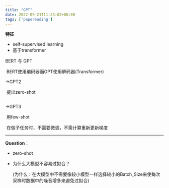 ```yaml
---
title: "GPT"
date: 2022-09-21T11:23:02+00:00
tags: ['papereading']
---
```

**特征**

- self-supervised learning 
- 基于transformer

BERT 与 GPT

​	BERT使用编码器而GPT使用解码器(Transformer)

->GPT2

​	提出zero-shot

```

```

->GPT3

​	用few-shot

​	在做子任务时，不需要微调，不需计算重新更新梯度

---

**Question**：

- zero-shot

- 为什么大模型不容易过拟合？

  (为什么：在大模型中不需要像较小模型一样选择较小的Batch_Size来使每次采样时数据中的噪音增多来避免过拟合)
